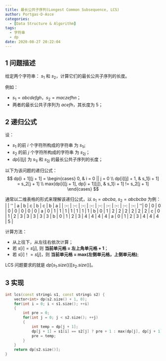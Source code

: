 ```yaml
---
title: 最长公共子序列(Longest Common Subsequence, LCS)
author: Portgas·D·Asce
categories:
  - [Data Structure & Algorithm]
tags:
  - 字符串
  - dp
date: 2020-08-27 20:22:04
---
```


<!--more-->

## 1 问题描述
给定两个字符串： $s_1$ 和 $s_2$，计算它们的最长公共子序列的长度。

例如：
- $s_1 = abcdefgh$，$s_2 = maczefhn$；
- 两者的最长公共子序列为 $acefh$，其长度为 5；

## 2 递归公式

设：
- $s_1$ 的前 $i$ 个字符所构成的字符串 为 $s_{1i}$;
- $s_2$ 的前 $j$ 个字符所构成的字符串 为 $s_{2j}$；
- $dp[i][j]$ 为  $s_{1i}$ 和 $s_{2j}$ 的最长公共子序列的长度；

以下为该问题的递归公式：
$$
dp[i + 1][j + 1] =
\begin{cases}
0, & i = 0 || j = 0 \\
dp[i][j] + 1,  & s_1[i + 1] = s_2[j + 1] \\
max(dp[i][j + 1], dp[i + 1][j]), & s_1[i + 1] != s_2[j + 1]
\end{cases}
$$

通常以二维表格的形式来理解该递归公式，以 $s_1 = abcba$, $s_2 = abcbcba$ 为例：
|     | '' | a | b | c | b | c | b | a |
| :-: | :-: | :-: | :-: | :-: | :-: | :-: | :-: | :-: |
''| 0 | 0 | 0 | 0 | 0 | 0 | 0 | 0 |
a | 0 | 1 | 1 | 1 | 1 | 1 | 1 | 1 |
b | 0 | 1 | 2 | 2 | 2 | 2 | 2 | 2 |
c | 0 | 1 | 2 | 3 | 3 | 3 | 3 | 3 |
b | 0 | 1 | 2 | 3 | 4 | 4 | 4 | 4 |
a | 0 | 1 | 2 | 3 | 4 | 4 | 4 | 5 |

计算方法：
- 从上往下，从左往右依次计算；
- 若 $s[i] = s[j]$, 则 **当前单元格 = 左上角单元格 + 1**；
- 若 $s[i] ！= s[j]$，则 **当前单元格 = max(左侧单元格，上侧单元格)**;

LCS 问题要求的就是 $dp[s_1.size()][s_2.size()]$。

## 3 实现
```cpp
int lcs(const string& s1, const string& s2) {
    vector<int> dp(s2.size() + 1, 0);
    for(int i = 0; i < s1.size(); ++i)
    {
        int pre = 0;
        for(int j = 0; j < s2.size(); ++j)
        {
            int temp = dp[j + 1];
            dp[j + 1] = s1[i] == s2[j] ? pre + 1 : max(dp[j], dp[j + 1]);
            pre = temp;
        }
    }  
    return dp[s2.size()];
}
```


